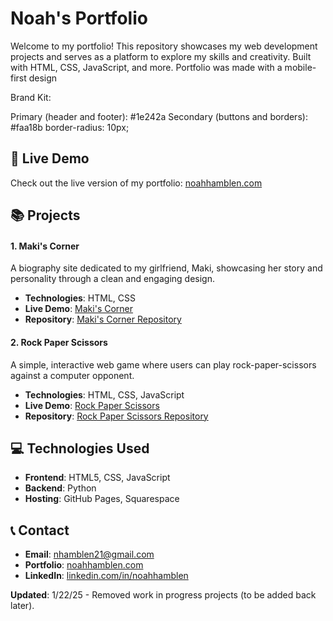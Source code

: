 # Noah's Portfolio

Welcome to my portfolio! This repository showcases my web development projects and serves as a platform to explore my skills and creativity. Built with HTML, CSS, JavaScript, and more. Portfolio was made with a mobile-first design

Brand Kit:

Primary (header and footer): #1e242a
Secondary (buttons and borders): #faa18b
border-radius: 10px;

## 🚀 Live Demo

Check out the live version of my portfolio: [noahhamblen.com](https://www.noahhamblen.com)

## 📚 Projects

#### 1. Maki's Corner

A biography site dedicated to my girlfriend, Maki, showcasing her story and personality through a clean and engaging design.

- **Technologies**: HTML, CSS
- **Live Demo**: [Maki's Corner](https://www.noahhamblen.com/projects/makis_corner/index.html)
- **Repository**: [Maki's Corner Repository](https://github.com/Nhamblen/Portfolio/tree/main/projects/makis_corner)

#### 2. Rock Paper Scissors

A simple, interactive web game where users can play rock-paper-scissors against a computer opponent.

- **Technologies**: HTML, CSS, JavaScript
- **Live Demo**: [Rock Paper Scissors](https://www.noahhamblen.com/projects/rock_paper_scissors/index.html)
- **Repository**: [Rock Paper Scissors Repository](https://github.com/Nhamblen/Portfolio/tree/main/projects/rock_paper_scissors)

## 💻 Technologies Used

- **Frontend**: HTML5, CSS, JavaScript
- **Backend**: Python
- **Hosting**: GitHub Pages, Squarespace

## 📞 Contact

- **Email**: [nhamblen21@gmail.com](mailto:nhamblen21@gmail.com)
- **Portfolio**: [noahhamblen.com](https://www.noahhamblen.com)
- **LinkedIn**: [linkedin.com/in/noahhamblen](https://www.linkedin.com/in/noahhamblen)

**Updated**: 1/22/25 - Removed work in progress projects (to be added back later).

